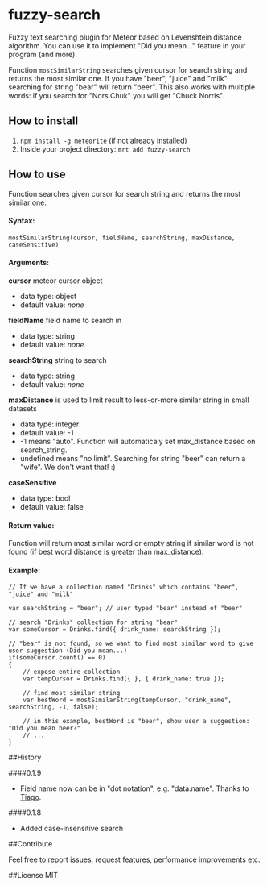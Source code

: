 # fuzzy-search

Fuzzy text searching plugin for Meteor based on Levenshtein distance algorithm. You can use it to implement "Did you mean..." feature in your program (and more).

Function `mostSimilarString` searches given cursor for search string and returns the most similar one.
If you have "beer", "juice" and "milk" searching for string "bear" will return "beer".
This also works with multiple words: if you search for "Nors Chuk" you will get "Chuck Norris".

## How to install 
1. `npm install -g meteorite` (if not already installed)
2. Inside your project directory: `mrt add fuzzy-search`

## How to use

Function searches given cursor for search string and returns the most similar one.

#### Syntax:

    mostSimilarString(cursor, fieldName, searchString, maxDistance, caseSensitive)


#### Arguments:

**cursor** meteor cursor object

* data type: object
* default value: *none*

**fieldName** field name to search in

* data type: string
* default value: *none*

**searchString** string to search

* data type: string
* default value: *none*

**maxDistance** is used to limit result to less-or-more similar string in small datasets

* data type: integer
* default value: -1
* -1 means "auto". Function will automaticaly set max_distance based on search_string.
* undefined means "no limit". Searching for string "beer" can return a "wife". We don't want that! :)

**caseSensitive**

* data type: bool
* default value: false

#### Return value:

Function will return most similar word or empty string if similar word is not found (if best word distance is greater than max_distance).

#### Example:

    // If we have a collection named "Drinks" which contains "beer", "juice" and "milk"

    var searchString = "bear"; // user typed "bear" instead of "beer"

    // search "Drinks" collection for string "bear"
    var someCursor = Drinks.find({ drink_name: searchString });

    // "bear" is not found, so we want to find most similar word to give user suggestion (Did you mean...)
    if(someCursor.count() == 0)
    {
    	// expose entire collection
    	var tempCursor = Drinks.find({ }, { drink_name: true });

    	// find most similar string
        var bestWord = mostSimilarString(tempCursor, "drink_name", searchString, -1, false);

        // in this example, bestWord is "beer", show user a suggestion: "Did you mean beer?"
        // ...
    }


##History

####0.1.9
* Field name now can be in "dot notation", e.g. "data.name". Thanks to <a href="https://github.com/H3llT0uCh" target="_blank">Tiago</a>.

####0.1.8
* Added case-insensitive search

##Contribute

Feel free to report issues, request features, performance improvements etc.

##License
MIT